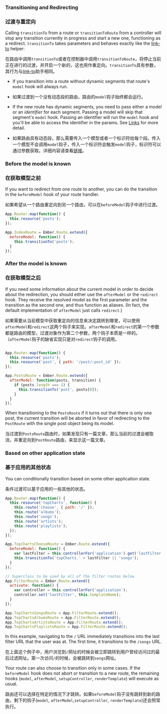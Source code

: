 ### Transitioning and Redirecting

### 过渡与重定向

Calling `transitionTo` from a route or `transitionToRoute` from a controller
will stop any transition currently in progress and start a new one, functioning
as a redirect. `transitionTo` takes parameters and behaves exactly
like the [link-to](/guides/templates/links) helper:

在路由中调用`transitionTo`或者在控制器中调用`transitionToRoute`，将停止当前正在进行的过渡，并开启一个新的，这也用作重定向。`transitionTo`具有参数，其行为与[link-to](/guides/templates/links)助手相同。

* If you transition into a route without dynamic segments that route's `model` hook
will always run.

* 如果过渡到一个没有动态段的路由，路由的`model`钩子始终都会运行。

* If the new route has dynamic segments, you need to pass either a
_model_ or an _identifier_ for each segment.
Passing a model will skip that segment's `model` hook.  Passing an
identifier will run the `model` hook and you'll be able to access the
identifier in the params. See [Links](/guides/templates/links) for more
detail.

* 如果路由具有动态段，那么需要传入一个模型或者一个标识符给每个段。传入一个模型不会调用`model`钩子，传入一个标识符会触发`model`钩子，标识符可以通过参数获取。详细内容请查看[链接](/guides/templates/links)。

### Before the model is known

### 在获取模型之前

If you want to redirect from one route to another, you can do the transition in
the `beforeModel` hook of your route handler.

如果希望从一个路由重定向到另一个路由，可以在`beforeModel`钩子中进行过渡。

```javascript
App.Router.map(function() {
  this.resource('posts');
});

App.IndexRoute = Ember.Route.extend({
  beforeModel: function() {
    this.transitionTo('posts');
  }
});
```

### After the model is known

### 在获取模型之后

If you need some information about the current model in order to decide about
the redirection, you should either use the `afterModel` or the `redirect` hook. They
receive the resolved model as the first parameter and the transition as the second one,
and thus function as aliases. (In fact, the default implementation of `afterModel` just calls `redirect`.)

如果需要从当前模型中获取重定向的信息来决定跳转到哪里，可以使用`afterModel`和`redirect`这两个钩子来实现。`afterModel`和`redirect`的第一个参数都是路由的模型，过渡对象作为第二个参数，两个钩子本质是一样的。（`afterModel`钩子的缺省实现只是对`redirect`钩子的调用。

```javascript

App.Router.map(function() {
  this.resource('posts');
  this.resource('post', { path: '/post/:post_id' });
});

App.PostsRoute = Ember.Route.extend({
  afterModel: function(posts, transition) {
    if (posts.length === 1) {
      this.transitionTo('post', posts[0]);
    }
  }
});
```

When transitioning to the `PostsRoute` if it turns out that there is only one post,
the current transition will be aborted in favor of redirecting to the `PostRoute`
with the single post object being its model.

当过渡到`PostsRoute`路由时，如果发现只有一篇文章，那么当前的过渡会被取消，并重定向到`PostRoute`路由，来显示这一篇文章。

### Based on other application state

### 基于应用的其他状态

You can conditionally transition based on some other application state.

条件过渡可以基于应用的一些其他的状态。

```javascript
App.Router.map(function() {
  this.resource('topCharts', function() {
    this.route('choose', { path: '/' });
    this.route('albums');
    this.route('songs');
    this.route('artists');
    this.route('playlists');
  });
});

App.TopChartsChooseRoute = Ember.Route.extend({
  beforeModel: function() {
    var lastFilter = this.controllerFor('application').get('lastFilter');
    this.transitionTo('topCharts.' + lastFilter || 'songs');
  }
});

// Superclass to be used by all of the filter routes below
App.FilterRoute = Ember.Route.extend({
  activate: function() {
    var controller = this.controllerFor('application');
    controller.set('lastFilter', this.templateName);
  }
});

App.TopChartsSongsRoute = App.FilterRoute.extend();
App.TopChartsAlbumsRoute = App.FilterRoute.extend();
App.TopChartsArtistsRoute = App.FilterRoute.extend();
App.TopChartsPlaylistsRoute = App.FilterRoute.extend();
```

In this example, navigating to the `/` URL immediately transitions into
the last filter URL that the user was at. The first time, it transitions
to the `/songs` URL.

在上面这个例子中，用户浏览到`/`网址的时候会被立即跳转到用户曾经访问过的最后过滤网址。第一次访问`/`的时候，会被跳转到`songs`网址。

Your route can also choose to transition only in some cases. If the
`beforeModel` hook does not abort or transition to a new route, the remaining
hooks (`model`, `afterModel`, `setupController`, `renderTemplate`) will execute
as usual.

路由还可以选择在特定的情况下才跳转。如果`beforeModel`钩子没有跳转到新的路由，剩下的钩子(`model`, `afterModel`,`setupController`, `renderTemplate`)还会照常执行。
